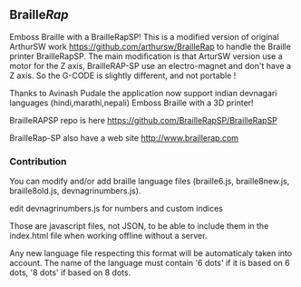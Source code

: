 ## Braille*Rap*

Emboss Braille with a BrailleRapSP! This is a modified version of original ArthurSW work https://github.com/arthursw/BrailleRap to handle the Braille printer BrailleRapSP. The main modification is that ArturSW version use a motor for the Z axis, BrailleRAP-SP use an electro-magnet and don't have a Z axis. So the G-CODE is slightly different, and not portable !

Thanks to Avinash Pudale the application now support
indian devnagari languages  (hindi,marathi,nepali) 
Emboss Braille with a 3D printer!



BrailleRAPSP repo is here https://github.com/BrailleRapSP/BrailleRapSP

BrailleRap-SP also have a web site http://www.braillerap.com

### Contribution

You can modify and/or add braille language files (braille6.js, braille8new.js, braille8old.js, devnagrinumbers.js).
 
 edit devnagrinumbers.js for numbers and custom indices

Those are javascript files, not JSON, to be able to include them in the index.html file when working offline without a server.

Any new language file respecting this format will be automaticaly taken into account. The name of the language must contain '6 dots' if it is based on 6 dots, '8 dots' if based on 8 dots.
